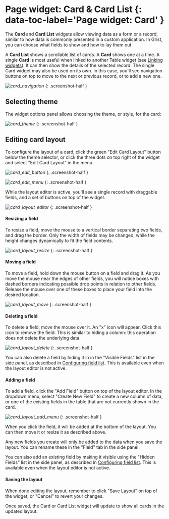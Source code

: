 # Page widget: Card &amp; Card List {: data-toc-label='Page widget: Card' }

The **Card** and **Card List** widgets allow viewing data as a form or a record, similar to how data
is commonly presented in a custom application. In Grist, you can choose what fields
to show and how to lay them out.

A **Card List** shows a scrollable list of cards. A **Card** shows one at a time. A single
**Card** is most useful when linked to
another Table widget (see [Linking widgets](linking-widgets.md)). It can then show the details of
the selected record. The single Card widget may also be used on its own. In this case, you'll see
navigation buttons on top to move to the next or previous record, or to add a new one.

  *![card_navigation](images/card_navigation.png)*
  {: .screenshot-half }

## Selecting theme

The widget options panel allows choosing the theme, or style, for the card:

  *![card_theme](images/card_theme.png)*
  {: .screenshot-half }

## Editing card layout
To configure the layout of a card, click the green "Edit Card Layout" button below the theme
selector, or click the three dots on top right of the widget and select "Edit Card Layout" in the
menu.

  *![card_edit_button](images/card_edit_button.png)*
  {: .screenshot-half }

  *![card_edit_menu](images/card_edit_menu.png)*
  {: .screenshot-half }

While the layout editor is active, you'll see a single record with draggable fields,
and a set of buttons on top of the widget.

  *![card_layout_editor](images/card_layout_editor.png)*
  {: .screenshot-half }

#### Resizing a field
To resize a field, move the mouse to a vertical border separating two fields, and drag
the border. Only the width of fields may be changed, while the height changes dynamically to fit
the field contents.

  *![card_layout_resize](images/card_layout_resize.png)*
  {: .screenshot-half }

#### Moving a field
To move a field, hold down the mouse button on a field and drag it. As you move the mouse
near the edges of other fields, you will notice boxes with dashed borders indicating possible drop points in
relation to other fields. Release the mouse over one of these boxes to place your field into the desired
location.

  *![card_layout_move](images/card_layout_move.png)*
  {: .screenshot-half }

#### Deleting a field
To delete a field, move the mouse over it. An "x" icon will appear. Click this icon to remove the
field. This is similar to hiding a column: this operation does not delete the underlying data.

  *![card_layout_delete](images/card_layout_delete.png)*
  {: .screenshot-half }

You can also delete a field by hiding it in in the "Visible Fields" list in the side panel, as described in
[Configuring field list](page-widgets.md#configuring-field-lists). This is available even when the
layout editor is not active.

#### Adding a field
To add a field, click the "Add Field" button on top of the layout editor. In the dropdown menu,
select "Create New Field" to create a new column of data, or one of the existing fields in the
table that are not currently shown in the card.

  *![card_layout_add_menu](images/card_layout_add_menu.png)*
  {: .screenshot-half }

When you click the field, it will be added at the bottom of the layout. You can then move it or
resize it as described above.

Any new fields you create will only be added to the data when you
save the layout. You can rename these in the "Field" tab in the side panel.

You can also add an existing field by making it visible using the "Hidden Fields" list in the side
panel, as described in [Configuring field list](page-widgets.md#configuring-field-lists). This is
available even when the layout editor is not active.

#### Saving the layout

When done editing the layout, remember to click "Save Layout" on top of the widget, or "Cancel" to
revert your changes.

Once saved, the Card or Card List widget will update to show all cards in the updated layout.
